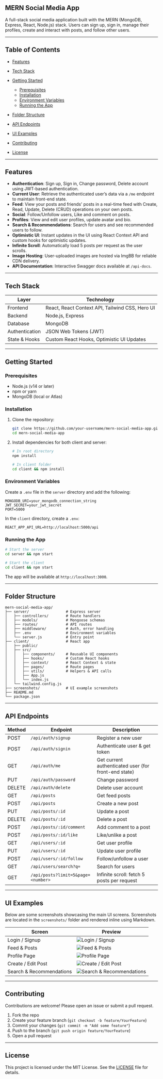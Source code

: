 ## MERN Social Media App

A full-stack social media application built with the MERN (MongoDB, Express, React, Node.js) stack. Users can sign up, sign in, manage their profiles, create and interact with posts, and follow other users.

---

## Table of Contents

* [Features](#features)
* [Tech Stack](#tech-stack)
* [Getting Started](#getting-started)

  * [Prerequisites](#prerequisites)
  * [Installation](#installation)
  * [Environment Variables](#environment-variables)
  * [Running the App](#running-the-app)
* [Folder Structure](#folder-structure)
* [API Endpoints](#api-endpoints)
* [UI Examples](#ui-examples)
* [Contributing](#contributing)
* [License](#license)

---

## Features

* **Authentication**: Sign up, Sign in, Change password, Delete account using JWT-based authentication.
* **Current User**: Retrieve the authenticated user’s data via a `/me` endpoint to maintain front-end state.
* **Feed**: View your posts and friends' posts in a real-time feed with Create, Read, Update, Delete (CRUD) operations on your own posts.
* **Social**: Follow/Unfollow users, Like and comment on posts.
* **Profiles**: View and edit user profiles, update avatar and bio.
* **Search & Recommendations**: Search for users and see recommended users to follow.
* **Optimistic UI**: Instant updates in the UI using React Context API and custom hooks for optimistic updates.
* **Infinite Scroll**: Automatically load 5 posts per request as the user scrolls.
* **Image Hosting**: User-uploaded images are hosted via ImgBB for reliable CDN delivery.
* **API Documentation**: Interactive Swagger docs available at `/api-docs`.

---

## Tech Stack

| Layer          | Technology                                      |
| -------------- | ----------------------------------------------- |
| Frontend       | React, React Context API, Tailwind CSS, Hero UI |
| Backend        | Node.js, Express                                |
| Database       | MongoDB                                         |
| Authentication | JSON Web Tokens (JWT)                           |
| State & Hooks  | Custom React Hooks, Optimistic UI Updates       |

---

## Getting Started

### Prerequisites

* Node.js (v14 or later)
* npm or yarn
* MongoDB (local or Atlas)

### Installation

1. Clone the repository:

   ```bash
   git clone https://github.com/your-username/mern-social-media-app.git
   cd mern-social-media-app
   ```
2. Install dependencies for both client and server:

   ```bash
   # In root directory
   npm install

   # In client folder
   cd client && npm install
   ```

### Environment Variables

Create a `.env` file in the `server` directory and add the following:

```
MONGODB_URI=your_mongodb_connection_string
JWT_SECRET=your_jwt_secret
PORT=5000
```

In the `client` directory, create a `.env`:

```
REACT_APP_API_URL=http://localhost:5000/api
```

### Running the App

```bash
# Start the server
cd server && npm start

# Start the client
cd client && npm start
```

The app will be available at `http://localhost:3000`.

---

## Folder Structure

```
mern-social-media-app/
├── server/                 # Express server
│   ├── controllers/        # Route handlers
│   ├── models/             # Mongoose schemas
│   ├── routes/             # API routes
│   ├── middleware/         # Auth, error handling
│   ├── .env                # Environment variables
│   └── server.js           # Entry point
├── client/                 # React app
│   ├── public/
│   ├── src/
│   │   ├── components/     # Reusable UI components
│   │   ├── hooks/          # Custom React hooks
│   │   ├── context/        # React Context & state
│   │   ├── pages/          # Route pages
│   │   ├── utils/          # Helpers & API calls
│   │   ├── App.js
│   │   └── index.js
│   └── tailwind.config.js
├── screenshots/            # UI example screenshots
├── README.md
└── package.json
```

---

## API Endpoints

| Method | Endpoint                           | Description                                          |
| ------ | ---------------------------------- | ---------------------------------------------------- |
| POST   | `/api/auth/signup`                 | Register a new user                                  |
| POST   | `/api/auth/signin`                 | Authenticate user & get token                        |
| GET    | `/api/auth/me`                     | Get current authenticated user (for front-end state) |
| PUT    | `/api/auth/password`               | Change password                                      |
| DELETE | `/api/auth/delete`                 | Delete user account                                  |
| GET    | `/api/posts`                       | Get feed posts                                       |
| POST   | `/api/posts`                       | Create a new post                                    |
| PUT    | `/api/posts/:id`                   | Update a post                                        |
| DELETE | `/api/posts/:id`                   | Delete a post                                        |
| POST   | `/api/posts/:id/comment`           | Add comment to a post                                |
| POST   | `/api/posts/:id/like`              | Like/unlike a post                                   |
| GET    | `/api/users/:id`                   | Get user profile                                     |
| PUT    | `/api/users/:id`                   | Update user profile                                  |
| POST   | `/api/users/:id/follow`            | Follow/unfollow a user                               |
| GET    | `/api/users/search?q=`             | Search for users                                     |
| GET    | `/api/posts?limit=5&page=<number>` | Infinite scroll: fetch 5 posts per request           |

---

## UI Examples

Below are some screenshots showcasing the main UI screens. Screenshots are located in the `screenshots/` folder and rendered inline using Markdown.

| Screen                   | Preview                                                             |
| ------------------------ | ------------------------------------------------------------------- |
| Login / Signup           | ![Login / Signup](screenshots/login-signup.png)                     |
| Feed & Posts             | ![Feed & Posts](screenshots/feed.png)                               |
| Profile Page             | ![Profile Page](screenshots/profile.png)                            |
| Create / Edit Post       | ![Create / Edit Post](screenshots/create-edit-post.png)             |
| Search & Recommendations | ![Search & Recommendations](screenshots/search-recommendations.png) |

---

## Contributing

Contributions are welcome! Please open an issue or submit a pull request.

1. Fork the repo
2. Create your feature branch (`git checkout -b feature/YourFeature`)
3. Commit your changes (`git commit -m "Add some feature"`)
4. Push to the branch (`git push origin feature/YourFeature`)
5. Open a pull request

---

## License

This project is licensed under the MIT License. See the [LICENSE](LICENSE) file for details.
